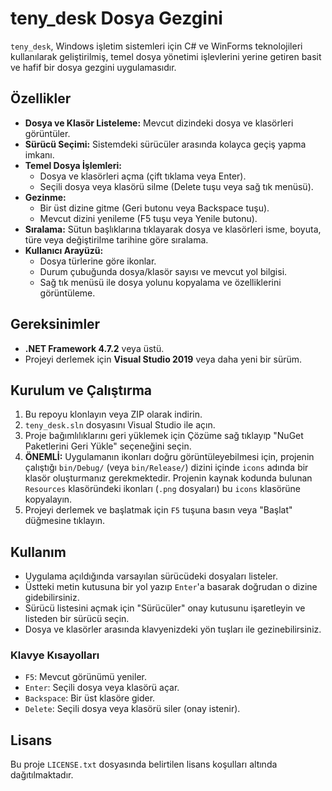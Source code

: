 # teny_desk Dosya Gezgini

`teny_desk`, Windows işletim sistemleri için C# ve WinForms teknolojileri kullanılarak geliştirilmiş, temel dosya yönetimi işlevlerini yerine getiren basit ve hafif bir dosya gezgini uygulamasıdır.

## Özellikler

- **Dosya ve Klasör Listeleme:** Mevcut dizindeki dosya ve klasörleri görüntüler.
- **Sürücü Seçimi:** Sistemdeki sürücüler arasında kolayca geçiş yapma imkanı.
- **Temel Dosya İşlemleri:**
    - Dosya ve klasörleri açma (çift tıklama veya Enter).
    - Seçili dosya veya klasörü silme (Delete tuşu veya sağ tık menüsü).
- **Gezinme:**
    - Bir üst dizine gitme (Geri butonu veya Backspace tuşu).
    - Mevcut dizini yenileme (F5 tuşu veya Yenile butonu).
- **Sıralama:** Sütun başlıklarına tıklayarak dosya ve klasörleri isme, boyuta, türe veya değiştirilme tarihine göre sıralama.
- **Kullanıcı Arayüzü:**
    - Dosya türlerine göre ikonlar.
    - Durum çubuğunda dosya/klasör sayısı ve mevcut yol bilgisi.
    - Sağ tık menüsü ile dosya yolunu kopyalama ve özelliklerini görüntüleme.

## Gereksinimler

- **.NET Framework 4.7.2** veya üstü.
- Projeyi derlemek için **Visual Studio 2019** veya daha yeni bir sürüm.

## Kurulum ve Çalıştırma

1.  Bu repoyu klonlayın veya ZIP olarak indirin.
2.  `teny_desk.sln` dosyasını Visual Studio ile açın.
3.  Proje bağımlılıklarını geri yüklemek için Çözüme sağ tıklayıp "NuGet Paketlerini Geri Yükle" seçeneğini seçin.
4.  **ÖNEMLİ:** Uygulamanın ikonları doğru görüntüleyebilmesi için, projenin çalıştığı `bin/Debug/` (veya `bin/Release/`) dizini içinde `icons` adında bir klasör oluşturmanız gerekmektedir. Projenin kaynak kodunda bulunan `Resources` klasöründeki ikonları (`.png` dosyaları) bu `icons` klasörüne kopyalayın.
5.  Projeyi derlemek ve başlatmak için `F5` tuşuna basın veya "Başlat" düğmesine tıklayın.

## Kullanım

- Uygulama açıldığında varsayılan sürücüdeki dosyaları listeler.
- Üstteki metin kutusuna bir yol yazıp `Enter`'a basarak doğrudan o dizine gidebilirsiniz.
- Sürücü listesini açmak için "Sürücüler" onay kutusunu işaretleyin ve listeden bir sürücü seçin.
- Dosya ve klasörler arasında klavyenizdeki yön tuşları ile gezinebilirsiniz.

### Klavye Kısayolları

- `F5`: Mevcut görünümü yeniler.
- `Enter`: Seçili dosya veya klasörü açar.
- `Backspace`: Bir üst klasöre gider.
- `Delete`: Seçili dosya veya klasörü siler (onay istenir).

## Lisans

Bu proje `LICENSE.txt` dosyasında belirtilen lisans koşulları altında dağıtılmaktadır.
